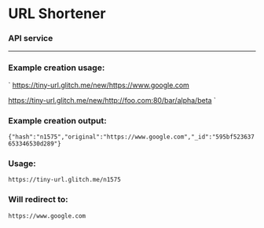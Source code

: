 # URL Shortener

### API service

---

### Example creation usage:

` https://tiny-url.glitch.me/new/https://www.google.com

https://tiny-url.glitch.me/new/http://foo.com:80/bar/alpha/beta `


### Example creation output:

```{"hash":"n1575","original":"https://www.google.com","_id":"595bf523637653346530d289"} ```


### Usage:

`https://tiny-url.glitch.me/n1575 `


### Will redirect to:

`https://www.google.com`
